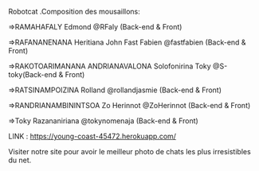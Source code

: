 Robotcat .Composition des mousaillons:

=>RAMAHAFALY Edmond @RFaly (Back-end & Front)

=>RAFANANENANA Heritiana John Fast Fabien @fastfabien (Back-end  & Front)

=>RAKOTOARIMANANA ANDRIANAVALONA Solofonirina Toky @S-toky(Back-end & Front)

=>RATSINAMPOIZINA Rolland @rollandjasmie (Back-end & Front)

=>RANDRIANAMBININTSOA Zo Herinnot @ZoHerinnot (Back-end & Front)

=>Toky Razananiriana @tokynomenaja (Back-end & Front)


LINK : https://young-coast-45472.herokuapp.com/

Visiter notre site pour avoir le meilleur photo de chats les plus irresistibles du net.


